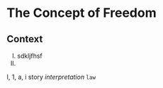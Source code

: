 # The Concept of Freedom
## Context

<ol type="I">
<li>sdkljfhsf</li>
<li>
</ol>

I, 1, a, i
story
*interpretation*
`law`
<!--stackedit_data:
eyJoaXN0b3J5IjpbMjczNTkzMDgzXX0=
-->